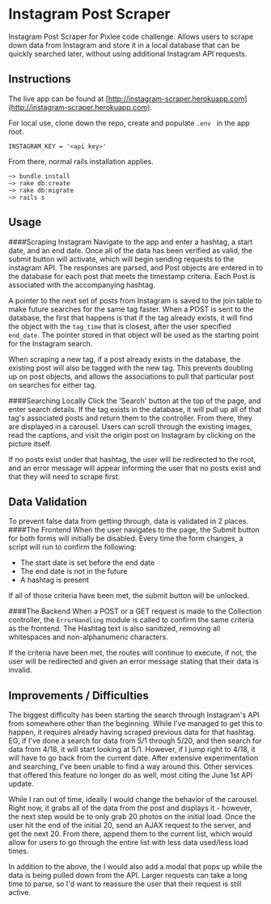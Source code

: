 # Instagram Post Scraper
Instagram Post Scraper for Pixlee code challenge. Allows users to scrape down data from Instagram and store it in a local database that can be quickly searched later, without using additional Instagram API requests.

## Instructions
The live app can be found at [http://instagram-scraper.herokuapp.com](http://instagram-scraper.herokuapp.com). 

For local use, clone down the repo, create and populate ```.env ``` in the app root.

```
INSTAGRAM_KEY = '<api key>'
```

From there, normal rails installation applies. 

```
~> bundle install
~> rake db:create
~> rake db:migrate
~> rails s
```

## Usage
####Scraping Instagram
Navigate to the app and enter a hashtag, a start date, and an end date. Once all of the data has been verified as valid, the submit button will activate, which will begin sending requests to the instagram API. The responses are parsed, and Post objects are entered in to the database for each post that meets the timestamp criteria. Each Post is associated with the accompanying hashtag. 

A pointer to the next set of posts from Instagram is saved to the join table to make future searches for the same tag faster. When a POST is sent to the database, the first that happens is that if the tag already exists, it will find the object with the ```tag_time``` that is closest, after the user specified ```end_date```. The pointer stored in that object will be used as the starting point for the Instagram search. 

When scraping a new tag, if a post already exists in the database, the existing post will also be tagged with the new tag. This prevents doubling up on post objects, and allows the associations to pull that particular post on searches for either tag. 

####Searching Locally
Click the 'Search' button at the top of the page, and enter search details. If the tag exists in the database, it will pull up all of that tag's associated posts and return them to the controller. From there, they are displayed in a carousel. Users can scroll through the existing images, read the captions, and visit the origin post on Instagram by clicking on the picture itself. 

If no posts exist under that hashtag, the user will be redirected to the root, and an error message will appear informing the user that no posts exist and that they will need to scrape first. 

## Data Validation
To prevent false data from getting through, data is validated in 2 places. 
####The Frontend
When the user navigates to the page, the Submit button for both forms will initially be disabled. Every time the form changes, a script will run to confirm the following:

* The start date is set before the end date
* The end date is not in the future
* A hashtag is present

If all of those criteria have been met, the submit button will be unlocked. 

####The Backend
When a POST or a GET request is made to the Collection controller, the ```ErrorHandling``` module is called to confirm the same criteria as the frontend. The Hashtag text is also sanitized, removing all whitespaces and non-alphanumeric characters.

If the criteria have been met, the routes will continue to execute, if not, the user will be redirected and given an error message stating that their data is invalid. 

## Improvements / Difficulties
The biggest difficulty has been starting the search through Instagram's API from somewhere other than the beginning. While I've managed to get this to happen, it requires already having scraped previous data for that hashtag. EG, if I've done a search for data from 5/1 through 5/20, and then search for data from 4/18, it will start looking at 5/1. However, if I jump right to 4/18, it will have to go back from the current date. After extensive experimentation and searching, I've been unable to find a way around this. Other services that offered this feature no longer do as well, most citing the June 1st API update. 

While I ran out of time, ideally I would change the behavior of the carousel. Right now, it grabs all of the data from the post and displays it - however, the next step would be to only grab 20 photos on the initial load. Once the user hit the end of the initial 20, send an AJAX request to the server, and get the next 20. From there, append them to the current list, which would allow for users to go through the entire list with less data used/less load times. 

In addition to the above, the I would also add a modal that pops up while the data is being pulled down from the API. Larger requests can take a long time to parse, so I'd want to reassure the user that their request is still active. 